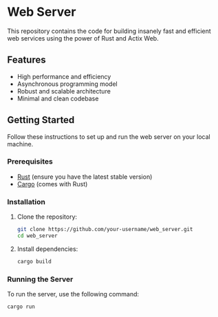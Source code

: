 # Web Server

This repository contains the code for building insanely fast and efficient web services using the power of Rust and Actix Web.

## Features

- High performance and efficiency
- Asynchronous programming model
- Robust and scalable architecture
- Minimal and clean codebase

## Getting Started

Follow these instructions to set up and run the web server on your local machine.

### Prerequisites

- [Rust](https://www.rust-lang.org/tools/install) (ensure you have the latest stable version)
- [Cargo](https://doc.rust-lang.org/cargo/getting-started/installation.html) (comes with Rust)

### Installation

1. Clone the repository:

    ```sh
    git clone https://github.com/your-username/web_server.git
    cd web_server
    ```

2. Install dependencies:

    ```sh
    cargo build
    ```

### Running the Server

To run the server, use the following command:

```sh
cargo run
